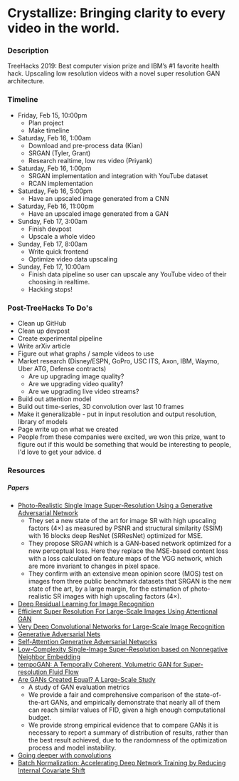 # Crystallize: Bringing clarity to every video in the world.

### Description
TreeHacks 2019: Best computer vision prize and IBM’s #1 favorite health hack. Upscaling low resolution videos with a novel super resolution GAN architecture.

### Timeline

- Friday, Feb 15, 10:00pm
  - Plan project
  - Make timeline
- Saturday, Feb 16, 1:00am
  - Download and pre-process data (Kian)
  - SRGAN (Tyler, Grant)
  - Research realtime, low res video (Priyank)
- Saturday, Feb 16, 1:00pm
  - SRGAN implementation and integration with YouTube dataset
  - RCAN implementation
- Saturday, Feb 16, 5:00pm
  - Have an upscaled image generated from a CNN
- Saturday, Feb 16, 11:00pm
  - Have an upscaled image generated from a GAN
- Sunday, Feb 17, 3:00am
  - Finish devpost
  - Upscale a whole video
- Sunday, Feb 17, 8:00am
  - Write quick frontend
  - Optimize video data upscaling
- Sunday, Feb 17, 10:00am
  - Finish data pipeline so user can upscale any YouTube video of their choosing in realtime.
  - Hacking stops!

### Post-TreeHacks To Do's
- Clean up GitHub
- Clean up devpost
- Create experimental pipeline
- Write arXiv article
- Figure out what graphs / sample videos to use
- Market research (Disney/ESPN, GoPro, USC ITS, Axon, IBM, Waymo, Uber ATG, Defense contracts)
  - Are up upgrading image quality?
  - Are we upgrading video quality?
  - Are we upgrading live video streams?
- Build out attention model
- Build out time-series, 3D convolution over last 10 frames
- Make it generalizable - put in input resolution and output resolution, library of models
- Page write up on what we created
- People from these companies were excited, we won this prize, want to figure out if this would be something that would be interesting to people, I'd love to get your advice.
d
### Resources

##### Papers
- [Photo-Realistic Single Image Super-Resolution Using a Generative Adversarial Network](https://arxiv.org/pdf/1609.04802.pdf)
  - They set a new state of the art for image SR with high upscaling factors (4×) as measured by PSNR and structural similarity (SSIM) with 16 blocks deep ResNet (SRResNet) optimized for MSE.
  - They propose SRGAN which is a GAN-based network optimized for a new perceptual loss. Here they replace the MSE-based content loss with a loss calculated on feature maps of the VGG network, which are more invariant to changes in pixel space.
  - They confirm with an extensive mean opinion score (MOS) test on images from three public benchmark datasets that SRGAN is the new state of the art, by a large margin, for the estimation of photo-realistic SR images with high upscaling factors (4×).
- [Deep Residual Learning for Image Recognition](https://arxiv.org/pdf/1512.03385.pdf)
- [Efficient Super Resolution For Large-Scale Images Using Attentional GAN](https://arxiv.org/pdf/1812.04821.pdf)
- [Very Deep Convolutional Networks for Large-Scale Image Recognition](https://arxiv.org/pdf/1409.1556.pdf)
- [Generative Adversarial Nets](https://arxiv.org/pdf/1406.2661.pdf)
- [Self-Attention Generative Adversarial Networks](https://arxiv.org/pdf/1805.08318.pdf)
- [Low-Complexity Single-Image Super-Resolution based on Nonnegative Neighbor Embedding](http://people.rennes.inria.fr/Aline.Roumy/publi/12bmvc_Bevilacqua_lowComplexitySR.pdf)
- [tempoGAN: A Temporally Coherent, Volumetric GAN for Super-resolution Fluid Flow](https://arxiv.org/pdf/1801.09710.pdf)
- [Are GANs Created Equal? A Large-Scale Study](https://arxiv.org/pdf/1711.10337.pdf)
  - A study of GAN evaluation metrics
  - We provide a fair and comprehensive comparison of the state-of-the-art GANs, and empirically demonstrate that nearly all of them can reach similar values of FID, given a high enough computational budget.
  - We provide strong empirical evidence that to compare GANs it is necessary to report a summary of distribution of results, rather than the best result achieved, due to the randomness of the optimization process and model instability.
- [Going deeper with convolutions](https://arxiv.org/pdf/1409.4842v1.pdf)
- [Batch Normalization: Accelerating Deep Network Training by Reducing Internal Covariate Shift](https://arxiv.org/pdf/1502.03167.pdf)
